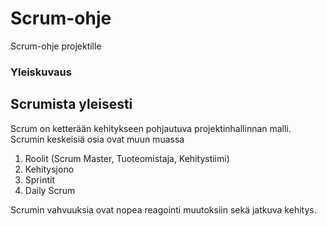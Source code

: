 # Scrum-ohje
Scrum-ohje projektille

### Yleiskuvaus

## Scrumista yleisesti
Scrum on ketterään kehitykseen pohjautuva projektinhallinnan malli. Scrumin keskeisiä osia ovat muun muassa
1. Roolit (Scrum Master, Tuoteomistaja, Kehitystiimi)
2. Kehitysjono
3. Sprintit
4. Daily Scrum

Scrumin vahvuuksia ovat nopea reagointi muutoksiin sekä jatkuva kehitys.